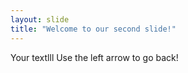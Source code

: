 ```yaml
---
layout: slide
title: "Welcome to our second slide!"
---
```

Your textlll
Use the left arrow to go back!
